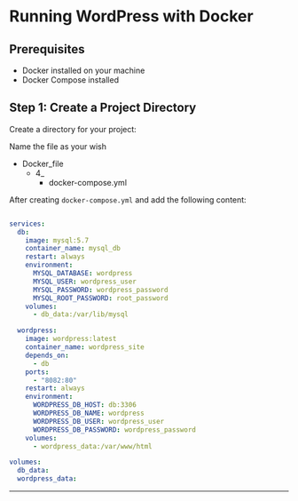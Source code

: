 # Running WordPress with Docker

## Prerequisites
- Docker installed on your machine
- Docker Compose installed

## Step 1: Create a Project Directory

Create a directory for your project:

Name the file as your wish

- Docker_file
  - 4_
    - docker-compose.yml

After creating `docker-compose.yml` and add the following content:

```yaml

services:
  db:
    image: mysql:5.7
    container_name: mysql_db
    restart: always
    environment:
      MYSQL_DATABASE: wordpress
      MYSQL_USER: wordpress_user
      MYSQL_PASSWORD: wordpress_password
      MYSQL_ROOT_PASSWORD: root_password
    volumes:
      - db_data:/var/lib/mysql

  wordpress:
    image: wordpress:latest
    container_name: wordpress_site
    depends_on:
      - db
    ports:
      - "8082:80"
    restart: always
    environment:
      WORDPRESS_DB_HOST: db:3306
      WORDPRESS_DB_NAME: wordpress
      WORDPRESS_DB_USER: wordpress_user
      WORDPRESS_DB_PASSWORD: wordpress_password
    volumes:
      - wordpress_data:/var/www/html

volumes:
  db_data:
  wordpress_data:


```
---
